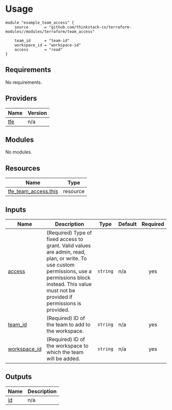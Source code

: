 # Usage

    module "example_team_access" {
        source       = "github.com/thinkstack-co/terraform-modules//modules/terraform/team_access"

        team_id      = "team-id"
        workspace_id = "workspace-id"
        access       = "read"
    }

<!-- BEGIN_TF_DOCS -->
## Requirements

No requirements.

## Providers

| Name | Version |
|------|---------|
| <a name="provider_tfe"></a> [tfe](#provider\_tfe) | n/a |

## Modules

No modules.

## Resources

| Name | Type |
|------|------|
| [tfe_team_access.this](https://registry.terraform.io/providers/hashicorp/tfe/latest/docs/resources/team_access) | resource |

## Inputs

| Name | Description | Type | Default | Required |
|------|-------------|------|---------|:--------:|
| <a name="input_access"></a> [access](#input\_access) | (Required) Type of fixed access to grant. Valid values are admin, read, plan, or write. To use custom permissions, use a permissions block instead. This value must not be provided if permissions is provided. | `string` | n/a | yes |
| <a name="input_team_id"></a> [team\_id](#input\_team\_id) | (Required) ID of the team to add to the workspace. | `string` | n/a | yes |
| <a name="input_workspace_id"></a> [workspace\_id](#input\_workspace\_id) | (Required) ID of the workspace to which the team will be added. | `string` | n/a | yes |

## Outputs

| Name | Description |
|------|-------------|
| <a name="output_id"></a> [id](#output\_id) | n/a |
<!-- END_TF_DOCS -->